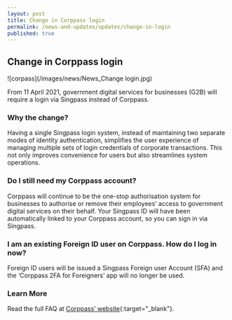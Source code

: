 ```yaml
---
layout: post
title: Change in Corppass login
permalink: /news-and-updates/updates/change-in-login
published: true
---
```


## Change in Corppass login

![corpass](/images/news/News_Change login.jpg)

From 11 April 2021, government digital services for businesses (G2B) will require a login via Singpass instead of Corppass.

### Why the change?

Having a single Singpass login system, instead of maintaining two separate modes of identity authentication, simplifies the user experience of managing multiple sets of login credentials of corporate transactions. This not only improves convenience for users but also streamlines system operations.

### Do I still need my Corppass account?

Corppass will continue to be the one-stop authorisation system for businesses to authorise or remove their employees’ access to government digital services on their behalf. Your Singpass ID will have been automatically linked to your Corppass account, so you can sign in via Singpass.

### I am an existing Foreign ID user on Corppass. How do I log in now?

Foreign ID users will be issued a Singpass Foreign user Account (SFA) and the ‘Corppass 2FA for Foreigners’ app will no longer be used.

### Learn More
Read the full FAQ at [Corppass’ website](https://go.gov.sg/corporate-login){:target="_blank"}.
